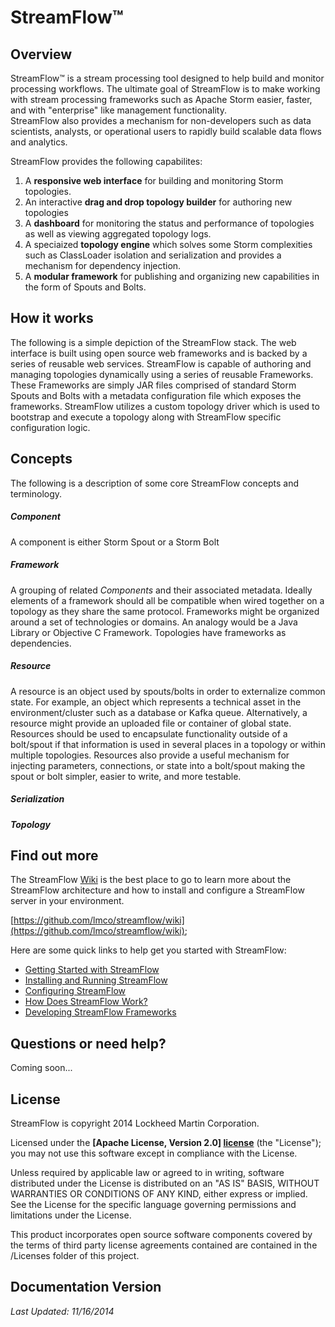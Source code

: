 # StreamFlow&trade;

## Overview

StreamFlow&trade; is a stream processing tool designed to help build and monitor processing 
workflows.  The ultimate goal of StreamFlow is to make working with stream processing frameworks 
such as Apache Storm easier, faster, and with "enterprise" like management functionality.  
StreamFlow also provides a mechanism for non-developers such as data scientists, analysts, or 
operational users to rapidly build scalable data flows and analytics.

StreamFlow provides the following capabilites: 

1. A **responsive web interface** for building and monitoring Storm topologies.
2. An interactive **drag and drop topology builder** for authoring new topologies
3. A **dashboard** for monitoring the status and performance of topologies as well as viewing aggregated topology logs.
4. A speciaized **topology engine** which solves some Storm complexities such as ClassLoader isolation and serialization and provides a mechanism for dependency injection.
5. A **modular framework** for publishing and organizing new capabilities in the form of Spouts and Bolts.


## How it works

The following is a simple depiction of the StreamFlow stack. The web interface is built using open 
source web frameworks and is backed by a series of reusable web services. StreamFlow is capable of 
authoring and managing topologies dynamically using a series of reusable Frameworks.  These 
Frameworks are simply JAR files comprised of standard Storm Spouts and Bolts with a metadata 
configuration file which exposes the frameworks.  StreamFlow utilizes a custom topology driver 
which is used to bootstrap and execute a topology along with StreamFlow specific configuration logic.


## Concepts

The following is a description of some core StreamFlow concepts and terminology.

##### Component
A component is either Storm Spout or a Storm Bolt

##### Framework
A grouping of related *Components* and their associated metadata. Ideally elements of a framework 
should all be compatible when wired together on a topology as they share the same protocol. 
Frameworks might be organized around a set of technologies or domains. An analogy would be a 
Java Library or Objective C Framework. Topologies have frameworks as dependencies.

##### Resource
A resource is an object used by spouts/bolts in order to externalize common state. For example, an 
object which represents a technical asset in the environment/cluster such as a database or Kafka 
queue. Alternatively, a resource might provide an uploaded file or container of global state. 
Resources should be used to encapsulate functionality outside of a bolt/spout if that information 
is used in several places in a topology or within multiple topologies. Resources also provide a 
useful mechanism for injecting parameters, connections, or state into a bolt/spout making the spout 
or bolt simpler, easier to write, and more testable.

##### Serialization

##### Topology


## Find out more

The StreamFlow [Wiki](https://github.com/lmco/streamflow/wiki) is the best place to go to learn more 
about the StreamFlow architecture and how to install and configure a StreamFlow server in your 
environment.

[https://github.com/lmco/streamflow/wiki](https://github.com/lmco/streamflow/wiki);

Here are some quick links to help get you started with StreamFlow:

* [Getting Started with StreamFlow](https://github.com/lmco/streamflow/wiki/Getting-Started)
* [Installing and Running StreamFlow](https://github.com/lmco/streamflow/wiki/Getting-Started#startup)
* [Configuring StreamFlow](https://github.com/lmco/streamflow/wiki/Configuration)
* [How Does StreamFlow Work?](https://github.com/lmco/streamflow/wiki/How-It-Works)
* [Developing StreamFlow Frameworks](https://github.com/lmco/streamflow/wiki/Developing-Frameworks)


## Questions or need help?
Coming soon...


## License

StreamFlow is copyright 2014 Lockheed Martin Corporation. 

Licensed under the **[Apache License, Version 2.0] [license]** (the "License");
you may not use this software except in compliance with the License.

Unless required by applicable law or agreed to in writing, software
distributed under the License is distributed on an "AS IS" BASIS,
WITHOUT WARRANTIES OR CONDITIONS OF ANY KIND, either express or implied.
See the License for the specific language governing permissions and
limitations under the License.

This product incorporates open source software components covered by the terms 
of third party license agreements contained are contained in the /Licenses 
folder of this project.

## Documentation Version

*Last Updated: 11/16/2014*


[license]: http://www.apache.org/licenses/LICENSE-2.0
